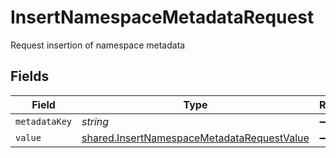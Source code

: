 # InsertNamespaceMetadataRequest

Request insertion of namespace metadata


## Fields

| Field                                                                                                           | Type                                                                                                            | Required                                                                                                        | Description                                                                                                     |
| --------------------------------------------------------------------------------------------------------------- | --------------------------------------------------------------------------------------------------------------- | --------------------------------------------------------------------------------------------------------------- | --------------------------------------------------------------------------------------------------------------- |
| `metadataKey`                                                                                                   | *string*                                                                                                        | :heavy_minus_sign:                                                                                              | N/A                                                                                                             |
| `value`                                                                                                         | [shared.InsertNamespaceMetadataRequestValue](../../../sdk/models/shared/insertnamespacemetadatarequestvalue.md) | :heavy_minus_sign:                                                                                              | N/A                                                                                                             |
